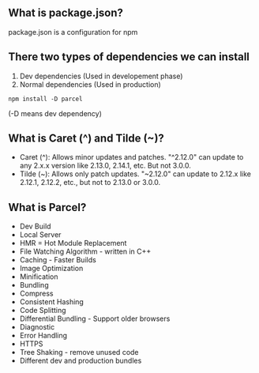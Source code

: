 ## What is package.json?

package.json is a configuration for npm

## There two types of dependencies we can install

1. Dev dependencies (Used in developement phase)
2. Normal dependencies (Used in production)

```
npm install -D parcel
```

 (-D means dev dependency)

## What is Caret (^) and Tilde (~)?

* Caret (^): Allows minor updates and patches. "^2.12.0" can update to any 2.x.x version like 2.13.0, 2.14.1, etc. But not 3.0.0.
* Tilde (~): Allows only patch updates. "~2.12.0" can update to 2.12.x like 2.12.1, 2.12.2, etc., but not to 2.13.0 or 3.0.0.

## What is Parcel?

- Dev Build
- Local Server
- HMR = Hot Module Replacement
- File Watching Algorithm - written in C++
- Caching - Faster Builds
- Image Optimization
- Minification
- Bundling
- Compress
- Consistent Hashing
- Code Splitting
- Differential Bundling - Support older browsers
- Diagnostic
- Error Handling
- HTTPS
- Tree Shaking - remove unused code
- Different dev and production bundles
